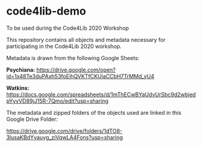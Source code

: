 # code4lib-demo
To be used during the Code4Lib 2020 Workshop

This repository contains all objects and metadata necessary for participating in the Code4Lib 2020 workshop. 

Metadata is drawn from the following Google Sheets: 

**Psychiana:** <https://drive.google.com/open?id=1x48Te3duPAxh53foEihQVKTfCKUjaCCbH7TrMMd_yU4>

**Watkins:** <https://docs.google.com/spreadsheets/d/1mThECwBYaUdvUrSbc9d2wbjedpYyvVD89jJ15R-7Qmo/edit?usp=sharing>

The metadata and zipped folders of the objects used are linked in this Google Drive Folder:

<https://drive.google.com/drive/folders/1dTO8-3lusaKBdYyauyg_ziVqwLA4Fons?usp=sharing>
